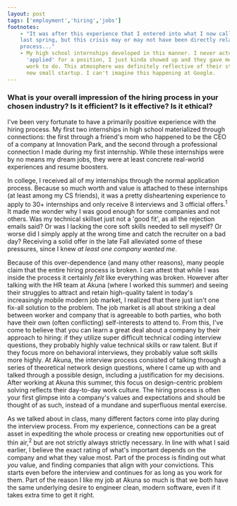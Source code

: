 ```yaml
---
layout: post
tags: ['employment','hiring','jobs']
footnotes:
    - "It was after this experience that I entered into what I now call my 'mid-college crisis'
    last spring, but this crisis may or may not have been directly related to my internship search
    process..." 
    - My high school internships developed in this manner. I never actually
      'applied' for a position, I just kinda showed up and they gave me various
      work to do. This atmosphere was definitely reflective of their status as a
      new small startup. I can't imagine this happening at Google.
---
```

 
### What is your overall impression of the hiring process in your chosen industry? Is it efficient? Is it effective? Is it ethical?

I've been very fortunate to have a primarily positive experience with the hiring
process. My first two internships in high school materialized through
connections: the first through a friend's mom who happened to be the CEO of a
company at Innovation Park, and the second through a professional connection I
made during my first internship. While these internships were by no means my
dream jobs, they were at least concrete real-world experiences and resume
boosters.

In college, I received all of my internships through the normal application
process. Because so much worth and value is attached to these internships (at
least among my CS friends), it was a pretty disheartening experience to apply to
30+ internships and only receive 8 interviews and 3 official offers.<sup>1</sup> It made me
wonder why I was good enough for some companies and not others. Was my technical
skillset just not a 'good fit', as all the rejection
emails said? Or was I lacking the core soft skills needed to sell myself? Or
worse did I simply apply at the wrong time and catch the recruiter on a bad day?
Receiving a solid offer in the late Fall alleviated some of these pressures,
since I knew *at least one company wanted me*.

Because of this over-dependence (and many other reasons), many people claim
that the entire hiring process is broken. I can attest that while I was inside
the process it certainly *felt* like everything was broken. However after talking with
the HR team at Akuna (where I worked this summer) and seeing their struggles to
attract and retain high-quality talent in today's increasingly mobile modern job market,
I realized that there just isn't one fix-all solution to the problem.
The job market is all about striking a deal between worker and company that is agreeable 
to both parties, who both have their own (often conflicting) self-interests to attend to.
From this, I've come to believe that you can learn a great deal about a company by their approach to hiring:
if they utilize super difficult technical coding interview questions, they
probably highly value technical skills or raw talent. But if they focus more on behavioral
interviews, they probably value soft skills more highly. At Akuna, the interview
process consisted of talking through a series
of theoretical network design questions, where I came up with and talked through
a possible design, including a justification for my decisions. After working at Akuna  this summer,
this focus on design-centric problem solving reflects their day-to-day
work culture. The hiring process
is often your first glimpse into a company's values and expectations and should
be thought of as such, instead of a mundane and superfluous mental exercise. 

As we talked about in class, many different factors come into
play during the interview process. From my experience, connections can be a
great asset in expediting the whole process or creating new opportunities out of
thin air,<sup>2</sup> but are not strictly always strictly necessary. In line
with what I said earlier, I believe the exact rating of what's important depends
on the company and what they value most. Part of the process is finding out what
*you* value, and finding companies that align with *your* convictions.
This starts even before the interview and continues for as long as you work for
them. Part of the reason I like my job at Akuna so much is that we both have the
same underlying desire to engineer clean, modern software, even if it takes
extra time to get it right.
